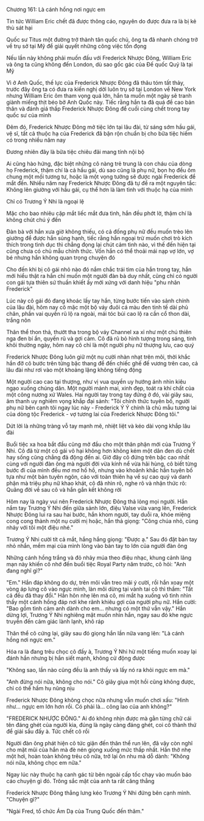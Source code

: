 




Chương 161: Là cánh hồng nơi ngực em

Tin tức William Eric chết đã được thông cáo, nguyên do được đưa ra là bị kẻ thù sát hại

Quốc sư Titus một đường trở thành tân quốc chủ, ông ta đã nhanh chóng trở về trụ sở tại Mỹ để giải quyết những công việc tồn đọng

Nếu lần này không phải muốn đấu với Frederick Nhược Đông, William Eric và ông ta cũng không đến London, dù sao gốc gác của Đế quốc Quỷ là tại Mỹ

Vì ở Anh Quốc, thế lực của Frederick Nhược Đông đã thâu tóm tất thảy, trước đây ông ta có đưa ra kiến nghị dời luôn trụ sở tại London về New York nhưng William Eric ôm tham vọng quá lớn, hắn ta muốn một ngày sẽ tranh giành miếng thịt béo bở Anh Quốc này. Tiếc rằng hắn ta đã quá đề cao bản thân và đánh giá thấp Frederick Nhược Đông để cuối cùng chết trong tay quốc sư của mình

Đêm đó, Frederick Nhược Đông mở tiệc lớn tại lâu đài, từ sáng sớm hầu gái, vệ sĩ, tất cả thuộc hạ của Frederick đã bận rộn chuẩn bị cho bữa tiệc hiếm có trong nhiều năm nay

Đương nhiên đây là bữa tiệc chiêu đãi mang tính nội bộ


Ai cũng hào hứng, đặc biệt những cô nàng trẻ trung là con cháu của dòng họ Frederick, thậm chí là cả hầu gái, dù sao cũng là phụ nữ, bọn họ đều ôm chung một mối tương tư, hoặc là một vọng tưởng sẽ được ngài Frederick để mắt đến. Nhiều năm nay Frederick Nhược Đông đã tự đề ra một nguyên tắc: Không lên giường với hầu gái, cụ thể hơn là làm tình với thuộc hạ của mình

Chỉ có Trương Ý Nhi là ngoại lệ

Mặc cho bao nhiêu cặp mắt liếc mắt đưa tình, hắn đều phớt lờ, thậm chí là không chút chú ý đến

Đàn bà với hắn xưa giờ không thiếu, có cả đống phụ nữ đều muốn trèo lên giường để được hắn sủng hạnh, tiếc rằng hắn ngoại trừ muốn chơi trò kích thích trong tình dục thì chẳng đọng lại chút cảm tình nào, vì thế đến hiện tại cũng chưa có chủ mẫu chính thức. Vốn hắn có thể thoải mái nạp vợ lớn, vợ bé nhưng hắn không quan trọng chuyện đó

Cho đến khi bị cô gái nhỏ nào đó nắm chắc trái tim của hắn trong tay, hắn mới hiểu thật ra hắn chỉ muốn một người đàn bà duy nhất, cũng chỉ có người con gái tựa thiên sứ thuần khiết ấy mới xứng với danh hiệu "phu nhân Frederick"

Lúc này cô gái đó đang khoác lấy tay hắn, từng bước tiến vào sảnh chính của lâu đài, hôm nay cô mặc một bộ váy đuôi cá màu đen tinh tế dài phủ chân, phần vai quyến rũ lộ ra ngoài, mái tóc búi cao lộ ra cần cổ thon dài, trắng nõn

Thân thể thon thả, thướt tha trong bộ váy Channel xa xỉ như một chú thiên nga đen bí ẩn, quyến rũ và gợi cảm. Cô đã rũ bỏ hình tượng trong sáng, tinh khôi thường ngày, hôm nay cô chỉ là một người phụ nữ thượng lưu, cao quý

Frederick Nhược Đông luôn giữ một nụ cười nhàn nhạt trên môi, thời khắc hắn đỡ cô bước trên từng bậc thang để đến chiếc ghế đế vương trên cao, cả lâu đài như rơi vào một khoảng lặng không tiếng động

Một người cao cao tại thượng, như vị vua quyền uy hướng ánh nhìn kiêu ngạo xuống chúng dân. Một người mảnh mai, xinh đẹp, toát ra khí chất của một công nương xứ Wales. Hai người tay trong tay đứng ở đó, vài giây sau, âm thanh uy nghiêm vọng khắp đại sảnh: "Tôi chính thức tuyên bố, người phụ nữ bên cạnh tôi ngay lúc này - Frederick Ý Ý chính là chủ mẫu tương lai của dòng tộc Frederick - vợ tương lai của Frederick Nhược Đông tôi."

Dứt lời là những tràng vỗ tay mạnh mẽ, nhiệt liệt và kéo dài vọng khắp lâu đài


Buổi tiệc xa hoa bắt đầu cũng mở đầu cho một thân phận mới của Trương Ý Nhi. Cô đã từ một cô gái vô hại không hơn không kém một dân đen dù chết hay sống cũng chẳng đả động đến ai. Giờ đây cô đứng trên bậc cao nhất cùng với người đàn ông mà người đời vừa kính nể vừa hãi hùng, cô biết từng bước đi của mình đều mơ mơ hồ hồ, nhưng vào khoảnh khắc hắn tuyên bố tựa như một bản tuyên ngôn, cáo với toàn thiên hạ về sự cao quý và danh phận mà triệu phụ nữ khao khát, cô đã nhìn rõ, nghe rõ và nhận thức rõ: Quãng đời về sau cô và hắn gắn kết không rời

Hôm nay là ngày vui nên Frederick Nhược Đông thả lỏng mọi người. Hắn nắm tay Trương Ý Nhi đến giữa sảnh lớn, điệu Valse vừa vang lên, Frederick Nhược Đông lui ra sau hai bước, hắn khom người, tay duỗi ra, khóe miệng cong cong thành một nụ cười mị hoặc, hắn thả giọng: "Công chúa nhỏ, cùng nhảy với tôi một điệu nhé."

Trương Ý Nhi cười tít cả mắt, hắng hắng giọng: "Được ạ." Sau đó đặt bàn tay nhỏ nhắn, mềm mại của mình lòng vào bàn tay to lớn của người đàn ông

Những cánh hồng trắng và đỏ nhảy múa theo điệu nhạc, khung cảnh lãng mạn này khiến cô nhớ đến buổi tiệc Royal Party năm trước, cô hỏi: "Anh đang nghĩ gì?"

"Em." Hắn đáp không do dự, trên môi vẫn treo mãi ý cười, rồi hắn xoay một vòng áp lưng cô vào ngực mình, làn môi dừng tại vành tai cô thì thầm: "Tất cả đều đã thay đổi." Hắn hôn nhẹ lên má cô, mi mắt hạ xuống vô tình nhìn thấy một cánh hồng đáp nơi khe rãnh khiêu gợi của người phụ nữ. Hắn cười: "Bao gồm tình cảm anh dành cho em... nhưng có một thứ vẫn vậy." Hắn dừng lợi, Trương Ý Nhi nghiêng mặt muốn nhìn hắn, ngay sau đó khe ngực truyền đến cảm giác lành lạnh, khô ráp

Thân thể cô cứng lại, giây sau đó giọng hắn lần nữa vang lên: "Là cánh hồng nơi ngực em."

Hóa ra là đang trêu chọc cô đấy à, Trương Ý Nhi hừ một tiếng muốn xoay lại đánh hắn nhưng bị hắn siết mạnh, không cử động được

"Không sao, lần nào cũng đều là anh thấy và lấy nó ra khỏi ngực em mà."

"Anh đừng nói nữa, không cho nói." Cô giãy giụa một hồi cũng không được, chỉ có thể hầm hụ nũng nịu


Frederick Nhược Đông không chọc nữa nhưng vẫn muốn chơi xấu: "Hình như... ngực em lớn hơn rồi. Có phải là... công lao của anh không?"

"FREDERICK NHƯỢC ĐÔNG." Ai đó không nhịn được mà gằn từng chữ cái tên đáng ghét của người kia, đúng là ngày càng đáng ghét, coi cô thành thứ để giải sầu đấy à. Tức chết cô rồi

Người đàn ông phát hiện cô tức giận đến thân thể run lên, đã vậy còn nghĩ cho mặt mũi của hắn mà đè nén giọng xuống mức thấp nhất. Hắn thở nhẹ một hơi, hoàn toàn không trêu cô nữa, trở lại ôn nhu mà dỗ dành: "Không nói nữa, không chọc em nữa."

Ngay lúc này thuộc hạ canh gác từ bên ngoài cấp tốc chạy vào muốn báo cáo chuyện gì đó. Trông sắc mặt của anh ta rất căng thẳng

Frederick Nhược Đông thẳng lưng kéo Trương Ý Nhi đứng bên cạnh mình. "Chuyện gì?"

"Ngài Fred, tổ chức Ám Dạ của Trung Quốc đến thăm."




